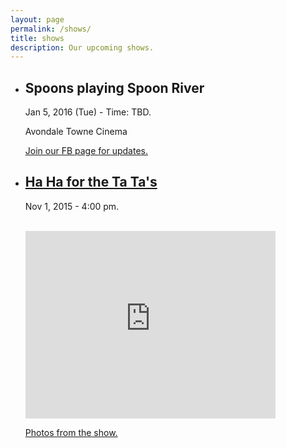 ```yaml
---
layout: page
permalink: /shows/
title: shows
description: Our upcoming shows.
---
```


<ul class="post-list">
  <li>
    <h2><a class="poem-title">Spoons playing Spoon River</a></h2>
    <p class="post-meta">Jan 5, 2016 (Tue) - Time: TBD.</p>
    <p class="post-meta">Avondale Towne Cinema</p>
    <p><a href="https://www.facebook.com/ThankYouInAdvanceImprov/">Join our FB page for updates.</a></p>
  </li>

  <li>
    <h2><a class="poem-title" href="https://www.facebook.com/events/1773491686211350/">Ha Ha for the Ta Ta's</a></h2>
    <p class="post-meta">Nov 1, 2015 - 4:00 pm.</p><br />
    <iframe src="https://www.google.com/maps/embed?pb=!1m18!1m12!1m3!1d3308.7305895148984!2d-84.45668788478702!3d33.97376348062736!2m3!1f0!2f0!3f0!3m2!1i1024!2i768!4f13.1!3m3!1m2!1s0x88f5126fa2058347%3A0xb24a43866aac7d21!2s3499+Robinson+Rd%2C+Marietta%2C+GA+30068!5e0!3m2!1sen!2sus!4v1445715506015" width="400" height="300" frameborder="0" style="border:0" allowfullscreen></iframe>
    <p class="post-meta"></p>
    <p><a href="https://www.facebook.com/ThankYouInAdvanceImprov/posts/1001233796584876">Photos from the show.</a></p>
  </li>
</ul>

